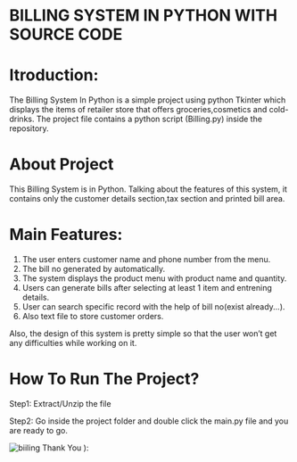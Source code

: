 # BILLING SYSTEM IN PYTHON WITH SOURCE CODE

# Itroduction:
The Billing System In Python is a simple project using python Tkinter which displays the items of retailer  store that offers groceries,cosmetics and cold-drinks.
The project file contains a python script (Billing.py) inside the repository.

# About Project
This Billing System is in Python. Talking about the features of this system, it contains only the customer details section,tax section and printed bill area.

# Main Features:
  1) The user enters customer name and phone number from the menu.
  2) The bill no generated by automatically.
  3) The system displays the product menu with product name and quantity.
  4) Users can generate bills after selecting at least 1 item and entrening details.
  5) User can search specific record with the help of bill no(exist already...).
  6) Also text file to store customer orders.

Also, the design of this system is pretty simple so that the user won’t get any difficulties while working on it.

# How To Run The Project?
Step1: Extract/Unzip the file

Step2: Go inside the project folder and double click the main.py file and you are ready to go.


![biiling](https://user-images.githubusercontent.com/72083319/125159611-1ba3dd80-e196-11eb-9458-a06f94f08453.PNG)
Thank You ):

